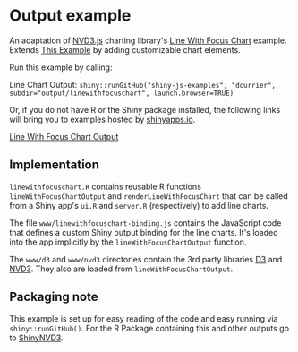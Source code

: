 # Output example

An adaptation of [NVD3.js](http://nv3d.org/) charting library's [Line With Focus Chart](http://nvd3.org/examples/lineWithFocus.html) example. Extends [This Example](http://github.com/jcheng5/shiny-js-examples) by adding customizable chart elements.

Run this example by calling:

Line Chart Output:
`shiny::runGitHub("shiny-js-examples", "dcurrier", subdir="output/linewithfocuschart", launch.browser=TRUE)`

Or, if you do not have R or the Shiny package installed, the following links will bring you to examples hosted by [shinyapps.io](http://www.shinyapps.io).

[Line With Focus Chart Output](http://dcurrier.shinyapps.io/shiny-js-linewithfocuschart)


## Implementation

`linewithfocuschart.R` contains reusable R functions `lineWithFocusChartOutput` and `renderLineWithFocusChart` that can be called from a Shiny app's `ui.R` and `server.R` (respectively) to add line charts.

The file `www/linewithfocuschart-binding.js` contains the JavaScript code that defines a custom Shiny output binding for the line charts. It's loaded into the app implicitly by the `lineWithFocusChartOutput` function.

The `www/d3` and `www/nvd3` directories contain the 3rd party libraries [D3](http://d3js.org/) and [NVD3](http://nvd3.org/). They also are loaded from `lineWithFocusChartOutput`.


## Packaging note

This example is set up for easy reading of the code and easy running via `shiny::runGitHub()`.  For the R Package containing this and other outputs go to [ShinyNVD3](http://github.com/dcurrier/ShinyNVD3).
